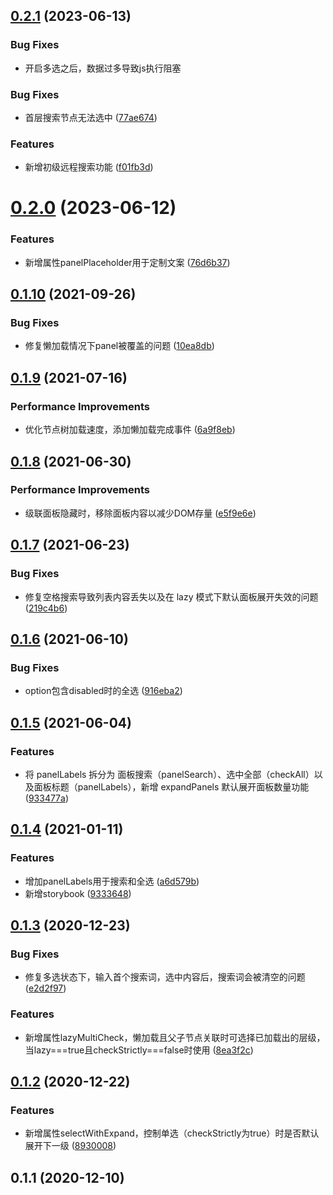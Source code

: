 ## [0.2.1](https://github.com/vueblocks/elp-cascader/compare/v0.2.0...v0.2.1) (2023-06-13)

### Bug Fixes

* 开启多选之后，数据过多导致js执行阻塞

### Bug Fixes

* 首层搜索节点无法选中 ([77ae674](https://github.com/vueblocks/elp-cascader/commit/77ae674ef03d0d8d40097b8b2f68f33efd3bbc46))


### Features

* 新增初级远程搜索功能 ([f01fb3d](https://github.com/vueblocks/elp-cascader/commit/f01fb3d43c02fac17b700b56390194276679f70e))



# [0.2.0](https://github.com/vueblocks/elp-cascader/compare/v0.1.10...v0.2.0) (2023-06-12)


### Features

* 新增属性panelPlaceholder用于定制文案 ([76d6b37](https://github.com/vueblocks/elp-cascader/commit/76d6b37cdecf4c0a6a5bf9136ebe2916525acb74))



## [0.1.10](https://github.com/vueblocks/elp-cascader/compare/v0.1.9...v0.1.10) (2021-09-26)


### Bug Fixes

* 修复懒加载情况下panel被覆盖的问题 ([10ea8db](https://github.com/vueblocks/elp-cascader/commit/10ea8dbf51536d9c65acfbbac6e33ad0cc5ea4c0))



## [0.1.9](https://github.com/vueblocks/elp-cascader/compare/v0.1.8...v0.1.9) (2021-07-16)


### Performance Improvements

* 优化节点树加载速度，添加懒加载完成事件 ([6a9f8eb](https://github.com/vueblocks/elp-cascader/commit/6a9f8eb1267583d570b62fa1d5bd5ac2fd164534))



## [0.1.8](https://github.com/vueblocks/elp-cascader/compare/v0.1.7...v0.1.8) (2021-06-30)


### Performance Improvements

* 级联面板隐藏时，移除面板内容以减少DOM存量 ([e5f9e6e](https://github.com/vueblocks/elp-cascader/commit/e5f9e6ea712d77a7a19237b94d302ae6b034baad))



## [0.1.7](https://github.com/vueblocks/elp-cascader/compare/v0.1.6...v0.1.7) (2021-06-23)


### Bug Fixes

* 修复空格搜索导致列表内容丢失以及在 lazy 模式下默认面板展开失效的问题 ([219c4b6](https://github.com/vueblocks/elp-cascader/commit/219c4b67d2597577a7635a8bc380b8511feb9af8))



## [0.1.6](https://github.com/vueblocks/elp-cascader/compare/v0.1.5...v0.1.6) (2021-06-10)


### Bug Fixes

* option包含disabled时的全选 ([916eba2](https://github.com/vueblocks/elp-cascader/commit/916eba2c739d24c254ed148573b071342b2894a4))



## [0.1.5](https://github.com/vueblocks/elp-cascader/compare/v0.1.4...v0.1.5) (2021-06-04)


### Features

* 将 panelLabels 拆分为 面板搜索（panelSearch）、选中全部（checkAll）以及面板标题（panelLabels），新增 expandPanels 默认展开面板数量功能 ([933477a](https://github.com/vueblocks/elp-cascader/commit/933477a0af6c9e3f9189ffd6964adf01079915d4))



## [0.1.4](https://github.com/vueblocks/elp-cascader/compare/v0.1.3...v0.1.4) (2021-01-11)


### Features

*  增加panelLabels用于搜索和全选 ([a6d579b](https://github.com/vueblocks/elp-cascader/commit/a6d579b639f5529f9a4a8b8bd39756664fcbdbb4))
* 新增storybook ([9333648](https://github.com/vueblocks/elp-cascader/commit/93336488f9646e31ba9a46ad46795927c5708394))



## [0.1.3](https://github.com/vueblocks/elp-cascader/compare/v0.1.2...v0.1.3) (2020-12-23)


### Bug Fixes

* 修复多选状态下，输入首个搜索词，选中内容后，搜索词会被清空的问题 ([e2d2f97](https://github.com/vueblocks/elp-cascader/commit/e2d2f97c6cf8d1d4dcc5916eb47abd1e80ba68b9))


### Features

* 新增属性lazyMultiCheck，懒加载且父子节点关联时可选择已加载出的层级，当lazy===true且checkStrictly===false时使用 ([8ea3f2c](https://github.com/vueblocks/elp-cascader/commit/8ea3f2c334fadcd7edc2fe009273fbd64211b7b5))



## [0.1.2](https://github.com/vueblocks/elp-cascader/compare/v0.1.1...v0.1.2) (2020-12-22)


### Features

* 新增属性selectWithExpand，控制单选（checkStrictly为true）时是否默认展开下一级 ([8930008](https://github.com/vueblocks/elp-cascader/commit/893000814c1cb3c9c1a61a43dca2ee0a998d6fcc))



## 0.1.1 (2020-12-10)



